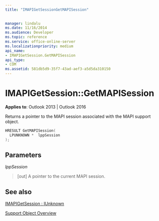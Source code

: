 ```yaml
---
title: "IMAPIGetSessionGetMAPISession"
 
 
manager: lindalu
ms.date: 11/16/2014
ms.audience: Developer
ms.topic: reference
ms.service: office-online-server
ms.localizationpriority: medium
api_name:
- IMAPIGetSession.GetMAPISession
api_type:
- COM
ms.assetid: 581db5d9-35f7-43ad-aef3-a5d5da310150
---
```


# IMAPIGetSession::GetMAPISession

  
  
**Applies to**: Outlook 2013 | Outlook 2016 
  
Returns a pointer to the MAPI session associated with the MAPI support object.
  
```cpp
HRESULT GetMAPISession(
  LPUNKNOWN *  lppSession
);
```

## Parameters

 _lppSession_
  
> [out] A pointer to the current MAPI session.
    
## See also



[IMAPIGetSession : IUnknown](imapigetsessioniunknown.md)


[Support Object Overview](support-object-overview.md)

